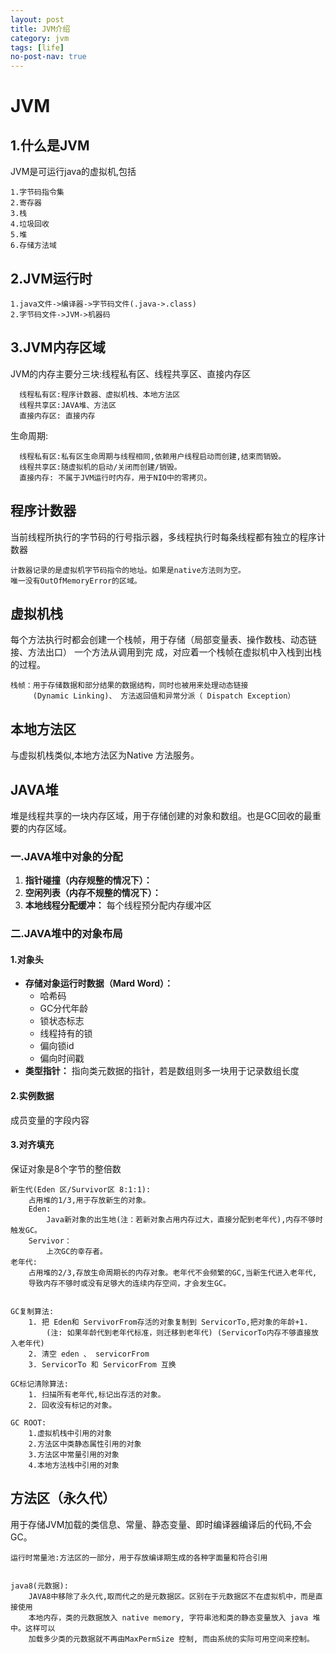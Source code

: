 ```yaml
---
layout: post
title: JVM介绍
category: jvm
tags: [life]
no-post-nav: true
---
```


# JVM

1.什么是JVM
--------
JVM是可运行java的虚拟机,包括

    1.字节码指令集
    2.寄存器
    3.栈
    4.垃圾回收
    5.堆
    6.存储方法域

2.JVM运行时
--------

    1.java文件->编译器->字节码文件(.java->.class)
    2.字节码文件->JVM->机器码


3.JVM内存区域
---------
JVM的内存主要分三块:线程私有区、线程共享区、直接内存区

      线程私有区:程序计数器、虚拟机栈、本地方法区
      线程共享区:JAVA堆、方法区
      直接内存区: 直接内存    

生命周期:

      线程私有区:私有区生命周期与线程相同,依赖用户线程启动而创建,结束而销毁。
      线程共享区:随虚拟机的启动/关闭而创建/销毁。 
      直接内存: 不属于JVM运行时内存，用于NIO中的零拷贝。    

程序计数器
-----
当前线程所执行的字节码的行号指示器，多线程执行时每条线程都有独立的程序计数器

    计数器记录的是虚拟机字节码指令的地址。如果是native方法则为空。
    唯一没有OutOfMemoryError的区域。

虚拟机栈
-----
每个方法执行时都会创建一个栈帧，用于存储（局部变量表、操作数栈、动态链接、方法出口）
一个方法从调用到完 成，对应着一个栈帧在虚拟机中入栈到出栈的过程。

    栈帧：用于存储数据和部分结果的数据结构，同时也被用来处理动态链接
         (Dynamic Linking)、 方法返回值和异常分派（ Dispatch Exception）

本地方法区
---
与虚拟机栈类似,本地方法区为Native 方法服务。


JAVA堆
---
堆是线程共享的一块内存区域，用于存储创建的对象和数组。也是GC回收的最重要的内存区域。



### 一.JAVA堆中对象的分配

1. **指针碰撞（内存规整的情况下）：**
2. **空闲列表（内存不规整的情况下）：**
3. **本地线程分配缓冲：** 每个线程预分配内存缓冲区



### 二.JAVA堆中的对象布局

#### 1.对象头

- **存储对象运行时数据（Mard Word）：**
  - 哈希码
  - GC分代年龄
  - 锁状态标志
  - 线程持有的锁
  - 偏向锁id
  - 偏向时间戳
- **类型指针：** 指向类元数据的指针，若是数组则多一块用于记录数组长度



#### 2.实例数据

成员变量的字段内容



#### 3.对齐填充

保证对象是8个字节的整倍数



    新生代(Eden 区/Survivor区 8:1:1):
        占用堆的1/3,用于存放新生的对象。
        Eden:
            Java新对象的出生地(注：若新对象占用内存过大，直接分配到老年代),内存不够时触发GC。
        Servivor：
            上次GC的幸存者。
    老年代:
        占用堆的2/3,存放生命周期长的内存对象。老年代不会频繁的GC,当新生代进入老年代,
        导致内存不够时或没有足够大的连续内存空间，才会发生GC。


    GC复制算法:
        1. 把 Eden和 ServivorFrom存活的对象复制到 ServicorTo,把对象的年龄+1.
            (注: 如果年龄代到老年代标准，则迁移到老年代) (ServicorTo内存不够直接放入老年代)
        2. 清空 eden 、 servicorFrom
        3. ServicorTo 和 ServicorFrom 互换
    
    GC标记清除算法:
        1. 扫描所有老年代,标记出存活的对象。
        2. 回收没有标记的对象。
        
    GC ROOT:
    	1.虚拟机栈中引用的对象
    	2.方法区中类静态属性引用的对象
    	3.方法区中常量引用的对象
    	4.本地方法栈中引用的对象


方法区（永久代）
---
用于存储JVM加载的类信息、常量、静态变量、即时编译器编译后的代码,不会GC。

    运行时常量池:方法区的一部分，用于存放编译期生成的各种字面量和符合引用


    java8(元数据):
        JAVA8中移除了永久代,取而代之的是元数据区。区别在于元数据区不在虚拟机中，而是直接使用
        本地内存，类的元数据放入 native memory, 字符串池和类的静态变量放入 java 堆中。这样可以
        加载多少类的元数据就不再由MaxPermSize 控制, 而由系统的实际可用空间来控制。


